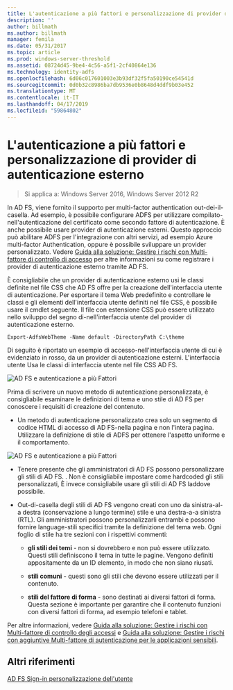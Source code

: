 ```yaml
---
title: L'autenticazione a più fattori e personalizzazione di provider di autenticazione esterno
description: ''
author: billmath
ms.author: billmath
manager: femila
ms.date: 05/31/2017
ms.topic: article
ms.prod: windows-server-threshold
ms.assetid: 08724d45-9be4-4c56-a5f1-2cf40864e136
ms.technology: identity-adfs
ms.openlocfilehash: 6d06c017601003e3b93df32f5fa50190ce54541d
ms.sourcegitcommit: 0d0b32c8986ba7db9536e0b8648d4ddf9b03e452
ms.translationtype: MT
ms.contentlocale: it-IT
ms.lasthandoff: 04/17/2019
ms.locfileid: "59864802"
---
```

# <a name="multi-factor-authentication-and-external-authentication-providers-customization"></a>L'autenticazione a più fattori e personalizzazione di provider di autenticazione esterno 

>Si applica a: Windows Server 2016, Windows Server 2012 R2

In AD FS, viene fornito il supporto per multi-factor authentication out\-dei\-il\-casella. Ad esempio, è possibile configurare ADFS per utilizzare compilato\-nell'autenticazione del certificato come secondo fattore di autenticazione. È anche possibile usare provider di autenticazione esterni. Questo approccio può abilitare ADFS per l'integrazione con altri servizi, ad esempio Azure multi-factor Authentication, oppure è possibile sviluppare un provider personalizzato. Vedere [Guida alla soluzione: Gestire i rischi con Multi\-fattore di controllo di accesso](https://technet.microsoft.com/library/dn280937.aspx) per altre informazioni su come registrare i provider di autenticazione esterno tramite AD FS.  
  
È consigliabile che un provider di autenticazione esterno usi le classi definite nel file CSS che AD FS offre per la creazione dell'interfaccia utente di autenticazione. Per esportare il tema Web predefinito e controllare le classi e gli elementi dell'interfaccia utente definiti nel file CSS, è possibile usare il cmdlet seguente. Il file con estensione CSS può essere utilizzato nello sviluppo del segno di\-nell'interfaccia utente del provider di autenticazione esterno.  
  

    Export-AdfsWebTheme -Name default -DirectoryPath C:\theme  
 
  
Di seguito è riportato un esempio di accesso\-nell'interfaccia utente di cui è evidenziato in rosso, da un provider di autenticazione esterni. L'interfaccia utente Usa le classi di interfaccia utente nel file CSS AD FS.  
  
![AD FS e autenticazione a più Fattori](media/AD-FS-user-sign-in-customization/ADFS_Blue_Custom8.png)  
  
Prima di scrivere un nuovo metodo di autenticazione personalizzata, è consigliabile esaminare le definizioni di tema e uno stile di AD FS per conoscere i requisiti di creazione del contenuto.  
  
-   Un metodo di autenticazione personalizzato crea solo un segmento di codice HTML di accesso di AD FS\-nella pagina e non l'intera pagina. Utilizzare la definizione di stile di ADFS per ottenere l'aspetto uniforme e il comportamento.  
  
![AD FS e autenticazione a più Fattori](media/AD-FS-user-sign-in-customization/ADFS_Blue_Custom9.png)  
  
-   Tenere presente che gli amministratori di AD FS possono personalizzare gli stili di AD FS. . Non è consigliabile impostare come hardcoded gli stili personalizzati, È invece consigliabile usare gli stili di AD FS laddove possibile.  
  
-   Out\-di\-casella degli stili di AD FS vengono creati con uno da sinistra\-al\-a destra \(conservazione a lungo termine\) stile e una destra\-a\-a sinistra \(RTL\). Gli amministratori possono personalizzarli entrambi e possono fornire language\-stili specifici tramite la definizione del tema web. Ogni foglio di stile ha tre sezioni con i rispettivi commenti:  
  
    -   **gli stili dei temi** \- non si dovrebbero e non può essere utilizzato. Questi stili definiscono il tema in tutte le pagine. Vengono definiti appositamente da un ID elemento, in modo che non siano riusati.  
  
    -   **stili comuni** \- questi sono gli stili che devono essere utilizzati per il contenuto.  
  
    -   **stili del fattore di forma** \- sono destinati ai diversi fattori di forma. Questa sezione è importante per garantire che il contenuto funzioni con diversi fattori di forma, ad esempio telefoni e tablet.  
  
Per altre informazioni, vedere [Guida alla soluzione: Gestire i rischi con Multi\-fattore di controllo degli accessi](https://technet.microsoft.com/library/dn280937.aspx) e [Guida alla soluzione: Gestire i rischi con aggiuntive Multi\-fattore di autenticazione per le applicazioni sensibili](https://tnstage.redmond.corp.microsoft.com/library/dn280949.aspx).  

## <a name="additional-references"></a>Altri riferimenti 
[AD FS Sign-in personalizzazione dell'utente](AD-FS-user-sign-in-customization.md) 
